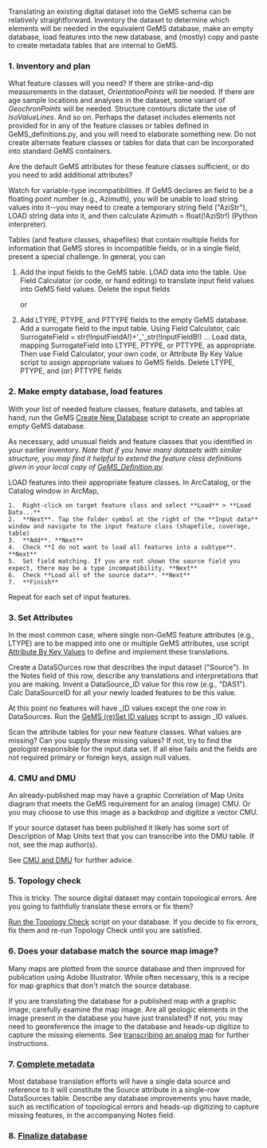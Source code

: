 Translating an existing digital dataset into the GeMS schema can be relatively straightforward. Inventory the dataset to determine which elements will be needed in the equivalent GeMS database, make an empty database, load features into the new database, and (mostly) copy and paste to create metadata tables that are internal to GeMS. 

### 1. Inventory and plan

What feature classes will you need? If there are strike-and-dip measurements in the dataset, *OrientationPoints* will be needed. If there are age sample locations and analyses in the dataset, some variant of *GeochronPoints* will be needed. Structure contours dictate the use of *IsoValueLines*. And so on. Perhaps the dataset includes elements not provided for in any of the feature classes or tables defined in GeMS_definitions.py, and you will need to elaborate something new. Do not create alternate feature classes or tables for data that can be incorporated into standard GeMS containers. 

Are the default GeMS attributes for these feature classes sufficient, or do you need to add additional attributes?  

Watch for variable-type incompatibilities. If GeMS declares an field to be a floating point number (e.g., Azimuth), you will be unable to load string values into it--you may need to create a temporary string field ("AziStr"), LOAD string data into it, and then calculate Azimuth = float(!AziStr!) (Python interpreter).

Tables (and feature classes, shapefiles) that contain multiple fields for information that GeMS stores in incompatible fields, or in a single field, present a special challenge. In general, you can

1. Add the input fields to the GeMS table. LOAD data into the table. Use Field Calculator (or code, or hand editing) to translate input field values into GeMS field values. Delete the input fields

   or

2. Add LTYPE, PTYPE, and PTTYPE fields to the empty GeMS database. Add a surrogate field to the input table. Using Field Calculator, calc SurrogateField = str(!InputFieldA!)+'_'_str(!InputFieldB!) ...  Load data, mapping SurrogateField into LTYPE, PTYPE, or PTTYPE, as appropriate. Then use Field Calculator, your own code, or Attribute By Key Value script to assign appropriate values to GeMS fields. Delete LTYPE, PTYPE, and (or) PTTYPE fields

### 2. Make empty database, load features

With your list of needed feature classes, feature datasets, and tables at hand, run the GeMS [Create New Database](https://github.com/usgs/GeMS_Tools/wiki/GeMS_ToolsDocumentation#CreateNewDatabase) script to create an appropriate empty GeMS database. 

As necessary, add unusual fields and feature classes that you identified in your earlier inventory. *Note that if you have many datasets with similar structure, you may find it helpful to extend the feature class definitions given in your local copy of [GeMS_Definition.py](https://github.com/usgs/GeMS_Tools/blob/2018-05-18/Scripts/GeMS_Definition.py).*

LOAD features into their appropriate feature classes. In ArcCatalog, or the Catalog window in ArcMap, 

 	1.  Right-click on target feature class and select **Load** > **Load Data...** 
 	2.  **Next**. Tap the folder symbol at the right of the **Input data** window and navigate to the input feature class (shapefile, coverage, table)
 	3.  **Add**. **Next**
 	4.  Check **I do not want to load all features into a subtype**. **Next**
 	5.  Set field matching. If you are not shown the source field you expect, there may be a type incompatibility. **Next**
 	6.  Check **Load all of the source data**. **Next**
 	7.  **Finish**

Repeat for each set of input features. 

### 3. Set Attributes

In the most common case, where single non-GeMS feature attributes (e.g., LTYPE) are to be mapped into one or multiple GeMS attributes, use script [Attribute By Key Values](https://github.com/usgs/GeMS_Tools/wiki/GeMS_ToolsDocumentation#AttributeByKeyValues) to define and implement these translations. 

Create a DataSOurces row that describes the input dataset ("Source"). In the Notes field of this row, describe any translations and interpretations that you are making.  Invent a DataSource_ID value for this row (e.g., "DAS1").  Calc DataSourceID for all your newly loaded features to be this value. 

At this point no features will have _ID values except the one row in DataSources. Run the [GeMS (re)Set ID values](https://github.com/usgs/GeMS_Tools/wiki/GeMS_ToolsDocumentation#(re)SetIDValues) script to assign _ID values.

Scan the attribute tables for your new feature classes. What values are missing? Can you supply these missing values? If not, try to find the geologist responsible for the input data set. If all else fails and the fields are not required primary or foreign keys, assign null values. 

### 4. CMU and DMU

An already-published map may have a graphic Correlation of Map Units diagram that meets the GeMS requirement for an analog (image) CMU. Or you may choose to use this image as a backdrop and digitize a vector CMU. 

If your source dataset has been published it likely has some sort of Description of Map Units text that you can transcribe into the DMU table. If not, see the map author(s).  

See [CMU and DMU](https://github.com/usgs/GeMS_Tools/wiki/CMUandDMU) for further advice. 

### 5. Topology check

This is tricky. The source digital dataset may contain topological errors. Are you going to faithfully translate these errors or fix them? 

[Run the Topology Check](https://github.com/usgs/GeMS_Tools/wiki/TopologyCheck) script on your database.  If you decide to fix errors, fix them and re-run Topology Check until you are satisfied. 

### 6. Does your database match the source map image?

Many maps are plotted from the source database and then improved for publication using Adobe Illustrator. While often necessary, this is a recipe for map graphics that don't match the source database.  

If you are translating the database for a published map with a graphic image, carefully examine the map image. Are all geologic elements in the image present in the database you have just translated?  If not, you may need to georeference the image to the database and heads-up digitize to capture the missing elements. See [transcribing an analog map](https://github.com/usgs/GeMS_Tools/wiki/TranscribeAnalogMap) for further instructions. 

### 7. [Complete metadata](https://github.com/usgs/GeMS_Tools/wiki/CompleteMetadata)

Most database translation efforts will have a single data source and reference to it will constitute the Source attribute in a single-row DataSources table. Describe any database improvements you have made, such as rectification of topological errors and heads-up digitizing to capture missing features, in the accompanying Notes field. 

### 8. [Finalize database](https://github.com/usgs/GeMS_Tools/wiki/FinalizeDatabase)

